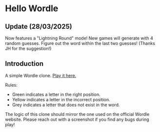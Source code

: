 # Hello Wordle

## Update (28/03/2025)

Now features a "Lightning Round" mode! New games will generate with 4 random guesses. Figure out the word within the last two guesses! (Thanks JH for the suggestion!)

## Introduction

A simple Wordle clone. [Play it here.](https://makes-vaporware.github.io/hello-worldle/)

Rules:

- Green indicates a letter in the right position.
- Yellow indicates a letter in the incorrect position.
- Grey indicates a letter that does not exist in the word.

The logic of this clone should mirror the one used on the official Wordle website. Please reach out with a screenshot if you find any bugs during play!
